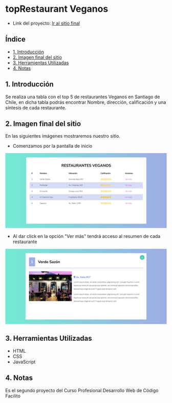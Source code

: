 # topRestaurant Veganos

- Link del proyecto: [Ir al sitio final](https://danielaalcaladaboin.github.io/topRestaurant/)

## Índice

* [1. Introducción](#1-Introducción)
* [2. Imagen final del sitio](#2-Imagen-final-del-sitio)
* [3. Herramientas Utilizadas](#3-Herramientas-de-elaboración)
* [4. Notas](#4-Notas)

## 1. Introducción

Se realiza una tabla con el top 5 de restaurantes Veganos en Santiago de Chile, en dicha tabla podrás encontrar Nombre, dirección, calificación y una síntesis de cada restaurante.

##  2. Imagen final del sitio

En las siguientes imágenes mostraremos nuestro sitio.

* Comenzamos por la pantalla de inicio

![inicio](./assets/images/inicio.jpg)

* Al dar click en la opción "Ver más" tendrá acceso al resumen de cada restaurante

![fichaRestaurante](./assets/images/fichaResumen.jpg)

##  3. Herramientas Utilizadas

* HTML
* CSS
* JavaScript

##  4. Notas

Es el segundo proyecto del Curso Profesional Desarrollo Web de Código Facilito
